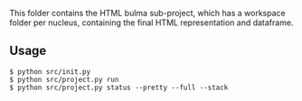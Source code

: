 This folder contains the HTML bulma sub-project, which has a workspace folder per nucleus,
containing the final HTML representation and dataframe.

## Usage

```console
$ python src/init.py
$ python src/project.py run
$ python src/project.py status --pretty --full --stack
```

